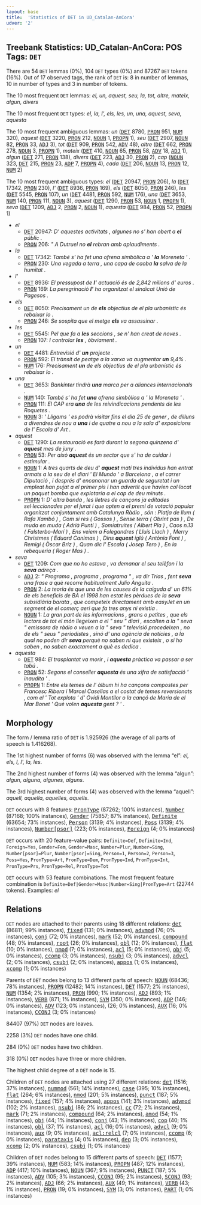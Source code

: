 ```yaml
---
layout: base
title:  'Statistics of DET in UD_Catalan-AnCora'
udver: '2'
---
```


## Treebank Statistics: UD_Catalan-AnCora: POS Tags: `DET`

There are 54 `DET` lemmas (0%), 104 `DET` types (0%) and 87267 `DET` tokens (16%).
Out of 17 observed tags, the rank of `DET` is: 8 in number of lemmas, 10 in number of types and 3 in number of tokens.

The 10 most frequent `DET` lemmas: <em>el, un, aquest, seu, la, tot, altre, mateix, algun, divers</em>

The 10 most frequent `DET` types:  <em>el, la, l', els, les, un, una, aquest, seva, aquesta</em>

The 10 most frequent ambiguous lemmas: <em>un</em> (<tt><a href="ca_ancora-pos-DET.html">DET</a></tt> 8780, <tt><a href="ca_ancora-pos-PRON.html">PRON</a></tt> 951, <tt><a href="ca_ancora-pos-NUM.html">NUM</a></tt> 320), <em>aquest</em> (<tt><a href="ca_ancora-pos-DET.html">DET</a></tt> 3220, <tt><a href="ca_ancora-pos-PRON.html">PRON</a></tt> 212, <tt><a href="ca_ancora-pos-NOUN.html">NOUN</a></tt> 1, <tt><a href="ca_ancora-pos-PROPN.html">PROPN</a></tt> 1), <em>seu</em> (<tt><a href="ca_ancora-pos-DET.html">DET</a></tt> 2907, <tt><a href="ca_ancora-pos-NOUN.html">NOUN</a></tt> 82, <tt><a href="ca_ancora-pos-PRON.html">PRON</a></tt> 33, <tt><a href="ca_ancora-pos-ADJ.html">ADJ</a></tt> 3), <em>tot</em> (<tt><a href="ca_ancora-pos-DET.html">DET</a></tt> 909, <tt><a href="ca_ancora-pos-PRON.html">PRON</a></tt> 542, <tt><a href="ca_ancora-pos-ADV.html">ADV</a></tt> 48), <em>altre</em> (<tt><a href="ca_ancora-pos-DET.html">DET</a></tt> 662, <tt><a href="ca_ancora-pos-PRON.html">PRON</a></tt> 278, <tt><a href="ca_ancora-pos-NOUN.html">NOUN</a></tt> 3, <tt><a href="ca_ancora-pos-PROPN.html">PROPN</a></tt> 1), <em>mateix</em> (<tt><a href="ca_ancora-pos-DET.html">DET</a></tt> 410, <tt><a href="ca_ancora-pos-NOUN.html">NOUN</a></tt> 65, <tt><a href="ca_ancora-pos-PRON.html">PRON</a></tt> 58, <tt><a href="ca_ancora-pos-ADV.html">ADV</a></tt> 18, <tt><a href="ca_ancora-pos-ADJ.html">ADJ</a></tt> 1), <em>algun</em> (<tt><a href="ca_ancora-pos-DET.html">DET</a></tt> 271, <tt><a href="ca_ancora-pos-PRON.html">PRON</a></tt> 138), <em>divers</em> (<tt><a href="ca_ancora-pos-DET.html">DET</a></tt> 223, <tt><a href="ca_ancora-pos-ADJ.html">ADJ</a></tt> 30, <tt><a href="ca_ancora-pos-PRON.html">PRON</a></tt> 2), <em>cap</em> (<tt><a href="ca_ancora-pos-NOUN.html">NOUN</a></tt> 323, <tt><a href="ca_ancora-pos-DET.html">DET</a></tt> 215, <tt><a href="ca_ancora-pos-PRON.html">PRON</a></tt> 23, <tt><a href="ca_ancora-pos-ADP.html">ADP</a></tt> 7, <tt><a href="ca_ancora-pos-PROPN.html">PROPN</a></tt> 4), <em>cada</em> (<tt><a href="ca_ancora-pos-DET.html">DET</a></tt> 206, <tt><a href="ca_ancora-pos-NOUN.html">NOUN</a></tt> 13, <tt><a href="ca_ancora-pos-PRON.html">PRON</a></tt> 12, <tt><a href="ca_ancora-pos-NUM.html">NUM</a></tt> 2)

The 10 most frequent ambiguous types:  <em>el</em> (<tt><a href="ca_ancora-pos-DET.html">DET</a></tt> 20947, <tt><a href="ca_ancora-pos-PRON.html">PRON</a></tt> 206), <em>la</em> (<tt><a href="ca_ancora-pos-DET.html">DET</a></tt> 17342, <tt><a href="ca_ancora-pos-PRON.html">PRON</a></tt> 230), <em>l'</em> (<tt><a href="ca_ancora-pos-DET.html">DET</a></tt> 8936, <tt><a href="ca_ancora-pos-PRON.html">PRON</a></tt> 169), <em>els</em> (<tt><a href="ca_ancora-pos-DET.html">DET</a></tt> 8050, <tt><a href="ca_ancora-pos-PRON.html">PRON</a></tt> 246), <em>les</em> (<tt><a href="ca_ancora-pos-DET.html">DET</a></tt> 5545, <tt><a href="ca_ancora-pos-PRON.html">PRON</a></tt> 107), <em>un</em> (<tt><a href="ca_ancora-pos-DET.html">DET</a></tt> 4481, <tt><a href="ca_ancora-pos-PRON.html">PRON</a></tt> 592, <tt><a href="ca_ancora-pos-NUM.html">NUM</a></tt> 176), <em>una</em> (<tt><a href="ca_ancora-pos-DET.html">DET</a></tt> 3653, <tt><a href="ca_ancora-pos-NUM.html">NUM</a></tt> 140, <tt><a href="ca_ancora-pos-PRON.html">PRON</a></tt> 111, <tt><a href="ca_ancora-pos-NOUN.html">NOUN</a></tt> 3), <em>aquest</em> (<tt><a href="ca_ancora-pos-DET.html">DET</a></tt> 1290, <tt><a href="ca_ancora-pos-PRON.html">PRON</a></tt> 53, <tt><a href="ca_ancora-pos-NOUN.html">NOUN</a></tt> 1, <tt><a href="ca_ancora-pos-PROPN.html">PROPN</a></tt> 1), <em>seva</em> (<tt><a href="ca_ancora-pos-DET.html">DET</a></tt> 1209, <tt><a href="ca_ancora-pos-ADJ.html">ADJ</a></tt> 2, <tt><a href="ca_ancora-pos-PRON.html">PRON</a></tt> 2, <tt><a href="ca_ancora-pos-NOUN.html">NOUN</a></tt> 1), <em>aquesta</em> (<tt><a href="ca_ancora-pos-DET.html">DET</a></tt> 984, <tt><a href="ca_ancora-pos-PRON.html">PRON</a></tt> 52, <tt><a href="ca_ancora-pos-PROPN.html">PROPN</a></tt> 1)


* <em>el</em>
  * <tt><a href="ca_ancora-pos-DET.html">DET</a></tt> 20947: <em>D' aquestes activitats , algunes no s' han obert a <b>el</b> públic .</em>
  * <tt><a href="ca_ancora-pos-PRON.html">PRON</a></tt> 206: <em>" A Dutruel no <b>el</b> rebran amb aplaudiments .</em>
* <em>la</em>
  * <tt><a href="ca_ancora-pos-DET.html">DET</a></tt> 17342: <em>També s' ha fet una ofrena simbòlica a ' <b>la</b> Moreneta ' .</em>
  * <tt><a href="ca_ancora-pos-PRON.html">PRON</a></tt> 230: <em>Una vegada a terra , una capa de caoba <b>la</b> salva de la humitat .</em>
* <em>l'</em>
  * <tt><a href="ca_ancora-pos-DET.html">DET</a></tt> 8936: <em>El pressupost de <b>l'</b> actuació és de 2,842 milions d' euros .</em>
  * <tt><a href="ca_ancora-pos-PRON.html">PRON</a></tt> 169: <em>La peregrinació <b>l'</b> ha organitzat el sindicat Unió de Pagesos .</em>
* <em>els</em>
  * <tt><a href="ca_ancora-pos-DET.html">DET</a></tt> 8050: <em>Precisament un de <b>els</b> objectius de el pla urbanístic és rebaixar lo .</em>
  * <tt><a href="ca_ancora-pos-PRON.html">PRON</a></tt> 246: <em>Se sospita que el metge <b>els</b> va assassinar .</em>
* <em>les</em>
  * <tt><a href="ca_ancora-pos-DET.html">DET</a></tt> 5545: <em>Pel que fa a <b>les</b> seccions , se n' han creat de noves .</em>
  * <tt><a href="ca_ancora-pos-PRON.html">PRON</a></tt> 107: <em>I controlar <b>les</b> , òbviament .</em>
* <em>un</em>
  * <tt><a href="ca_ancora-pos-DET.html">DET</a></tt> 4481: <em>Entrevisió d' <b>un</b> projecte .</em>
  * <tt><a href="ca_ancora-pos-PRON.html">PRON</a></tt> 592: <em>El trànsit de peatge a la xarxa va augmentar <b>un</b> 9,4% .</em>
  * <tt><a href="ca_ancora-pos-NUM.html">NUM</a></tt> 176: <em>Precisament <b>un</b> de els objectius de el pla urbanístic és rebaixar lo .</em>
* <em>una</em>
  * <tt><a href="ca_ancora-pos-DET.html">DET</a></tt> 3653: <em>Bankinter tindrà <b>una</b> marca per a aliances internacionals .</em>
  * <tt><a href="ca_ancora-pos-NUM.html">NUM</a></tt> 140: <em>També s' ha fet <b>una</b> ofrena simbòlica a ' la Moreneta ' .</em>
  * <tt><a href="ca_ancora-pos-PRON.html">PRON</a></tt> 111: <em>El CAP era <b>una</b> de les reivindicacions pendents de les Roquetes .</em>
  * <tt><a href="ca_ancora-pos-NOUN.html">NOUN</a></tt> 3: <em>' Lligams ' es podrà visitar fins el dia 25 de gener , de dilluns a divendres de nou a <b>una</b> i de quatre a nou a la sala d' exposicions de l' Escola d' Art .</em>
* <em>aquest</em>
  * <tt><a href="ca_ancora-pos-DET.html">DET</a></tt> 1290: <em>La restauració es farà durant la segona quinzena d' <b>aquest</b> mes de juny .</em>
  * <tt><a href="ca_ancora-pos-PRON.html">PRON</a></tt> 53: <em>Per això <b>aquest</b> és un sector que s' ha de cuidar i estimular .</em>
  * <tt><a href="ca_ancora-pos-NOUN.html">NOUN</a></tt> 1: <em>A tres quarts de deu d' <b>aquest</b> matí tres individus han entrat armats a la seu de el diari ' El Mundo ' a Barcelona , a el carrer Diputació , i després d' encanonar un guarda de seguretat i un empleat han pujat a el primer pis i han advertit que havien col·locat un paquet bomba que explotaria a el cap de deu minuts .</em>
  * <tt><a href="ca_ancora-pos-PROPN.html">PROPN</a></tt> 1: <em>D' altra banda , les lletres de cançons ja editades sel·leccionades per el jurat i que opten a el premi de votació popular organitzat conjuntament amb Catalunya Ràdio , són : Platja de llum ( Rafa Xambó ) , Com si res ( Gossos ) , Sense terra ( Obrint pas ) , De muda en muda ( Adrià Puntí ) , Somiatruites ( Albert Pla ) , Caos n.13 ( Falsterbo-Marí ) , Ens veiem a Folegandres ( Lluís Llach ) , Merry Christmes ( Eduard Canimas ) , Dins <b>aquest</b> iglú ( Antònia Font ) , Remigi ( Òscar Briz ) , Quan dic l' Escala ( Josep Tero ) , En la rebequeria ( Roger Mas ) .</em>
* <em>seva</em>
  * <tt><a href="ca_ancora-pos-DET.html">DET</a></tt> 1209: <em>Com que no ho estava , va demanar el seu telèfon i la <b>seva</b> adreça .</em>
  * <tt><a href="ca_ancora-pos-ADJ.html">ADJ</a></tt> 2: <em>" Programa , programa , programa " , va dir Trias , fent <b>seva</b> una frase a què recorre habitualment Julio Anguita .</em>
  * <tt><a href="ca_ancora-pos-PRON.html">PRON</a></tt> 2: <em>La teoria és que una de les causes de la caiguda d' un 61% de els beneficis de BA el 1998 han estat les pèrdues de la <b>seva</b> subsidiària barata , que competeix directament amb easyJet en un segment de el comerç aeri que fa tres anys ni existia .</em>
  * <tt><a href="ca_ancora-pos-NOUN.html">NOUN</a></tt> 1: <em>La gran part de les informacions , grans o petites , que els lectors de tot el món llegeixen a el " seu " diari , escolten a la " seva " emissora de ràdio o veuen a la " seva " televisió procedeixen , no de els " seus " periodistes , sinó d' una agència de notícies , a la qual no poden dir <b>seva</b> perquè no saben ni que existeix , o si ho saben , no saben exactament a què es dedica .</em>
* <em>aquesta</em>
  * <tt><a href="ca_ancora-pos-DET.html">DET</a></tt> 984: <em>El trasplantat va morir , i <b>aquesta</b> pràctica va passar a ser tabú .</em>
  * <tt><a href="ca_ancora-pos-PRON.html">PRON</a></tt> 52: <em>Segons el conseller <b>aquesta</b> és una xifra de satisfacció ' inaudita ' .</em>
  * <tt><a href="ca_ancora-pos-PROPN.html">PROPN</a></tt> 1: <em>Entre els temes de l' àlbum hi ha cançons compostes per Francesc Ribera i Marcel Casellas a el costat de temes reversionats , com el ' Tot explota ' d' Ovidi Montllor o la cançó de Maria de el Mar Bonet ' Què volen <b>aquesta</b> gent ? ' .</em>

## Morphology

The form / lemma ratio of `DET` is 1.925926 (the average of all parts of speech is 1.416268).

The 1st highest number of forms (6) was observed with the lemma “el”: <em>el, els, l, l', la, les</em>.

The 2nd highest number of forms (4) was observed with the lemma “algun”: <em>algun, alguna, algunes, alguns</em>.

The 3rd highest number of forms (4) was observed with the lemma “aquell”: <em>aquell, aquella, aquelles, aquells</em>.

`DET` occurs with 8 features: <tt><a href="ca_ancora-feat-PronType.html">PronType</a></tt> (87262; 100% instances), <tt><a href="ca_ancora-feat-Number.html">Number</a></tt> (87168; 100% instances), <tt><a href="ca_ancora-feat-Gender.html">Gender</a></tt> (75857; 87% instances), <tt><a href="ca_ancora-feat-Definite.html">Definite</a></tt> (63654; 73% instances), <tt><a href="ca_ancora-feat-Person.html">Person</a></tt> (3139; 4% instances), <tt><a href="ca_ancora-feat-Poss.html">Poss</a></tt> (3139; 4% instances), <tt><a href="ca_ancora-feat-Number-psor.html">Number[psor]</a></tt> (223; 0% instances), <tt><a href="ca_ancora-feat-Foreign.html">Foreign</a></tt> (4; 0% instances)

`DET` occurs with 20 feature-value pairs: `Definite=Def`, `Definite=Ind`, `Foreign=Yes`, `Gender=Fem`, `Gender=Masc`, `Number=Plur`, `Number=Sing`, `Number[psor]=Plur`, `Number[psor]=Sing`, `Person=1`, `Person=2`, `Person=3`, `Poss=Yes`, `PronType=Art`, `PronType=Dem`, `PronType=Ind`, `PronType=Int`, `PronType=Prs`, `PronType=Rel`, `PronType=Tot`

`DET` occurs with 53 feature combinations.
The most frequent feature combination is `Definite=Def|Gender=Masc|Number=Sing|PronType=Art` (22744 tokens).
Examples: <em>el</em>


## Relations

`DET` nodes are attached to their parents using 18 different relations: <tt><a href="ca_ancora-dep-det.html">det</a></tt> (86811; 99% instances), <tt><a href="ca_ancora-dep-fixed.html">fixed</a></tt> (131; 0% instances), <tt><a href="ca_ancora-dep-advmod.html">advmod</a></tt> (76; 0% instances), <tt><a href="ca_ancora-dep-conj.html">conj</a></tt> (72; 0% instances), <tt><a href="ca_ancora-dep-mark.html">mark</a></tt> (52; 0% instances), <tt><a href="ca_ancora-dep-compound.html">compound</a></tt> (48; 0% instances), <tt><a href="ca_ancora-dep-root.html">root</a></tt> (26; 0% instances), <tt><a href="ca_ancora-dep-obl.html">obl</a></tt> (12; 0% instances), <tt><a href="ca_ancora-dep-flat.html">flat</a></tt> (10; 0% instances), <tt><a href="ca_ancora-dep-nmod.html">nmod</a></tt> (7; 0% instances), <tt><a href="ca_ancora-dep-acl.html">acl</a></tt> (5; 0% instances), <tt><a href="ca_ancora-dep-obj.html">obj</a></tt> (5; 0% instances), <tt><a href="ca_ancora-dep-ccomp.html">ccomp</a></tt> (3; 0% instances), <tt><a href="ca_ancora-dep-nsubj.html">nsubj</a></tt> (3; 0% instances), <tt><a href="ca_ancora-dep-advcl.html">advcl</a></tt> (2; 0% instances), <tt><a href="ca_ancora-dep-csubj.html">csubj</a></tt> (2; 0% instances), <tt><a href="ca_ancora-dep-appos.html">appos</a></tt> (1; 0% instances), <tt><a href="ca_ancora-dep-xcomp.html">xcomp</a></tt> (1; 0% instances)

Parents of `DET` nodes belong to 13 different parts of speech: <tt><a href="ca_ancora-pos-NOUN.html">NOUN</a></tt> (68436; 78% instances), <tt><a href="ca_ancora-pos-PROPN.html">PROPN</a></tt> (12482; 14% instances), <tt><a href="ca_ancora-pos-DET.html">DET</a></tt> (1577; 2% instances), <tt><a href="ca_ancora-pos-NUM.html">NUM</a></tt> (1354; 2% instances), <tt><a href="ca_ancora-pos-PRON.html">PRON</a></tt> (990; 1% instances), <tt><a href="ca_ancora-pos-ADJ.html">ADJ</a></tt> (893; 1% instances), <tt><a href="ca_ancora-pos-VERB.html">VERB</a></tt> (871; 1% instances), <tt><a href="ca_ancora-pos-SYM.html">SYM</a></tt> (350; 0% instances), <tt><a href="ca_ancora-pos-ADP.html">ADP</a></tt> (146; 0% instances), <tt><a href="ca_ancora-pos-ADV.html">ADV</a></tt> (123; 0% instances),  (26; 0% instances), <tt><a href="ca_ancora-pos-AUX.html">AUX</a></tt> (16; 0% instances), <tt><a href="ca_ancora-pos-CCONJ.html">CCONJ</a></tt> (3; 0% instances)

84407 (97%) `DET` nodes are leaves.

2258 (3%) `DET` nodes have one child.

284 (0%) `DET` nodes have two children.

318 (0%) `DET` nodes have three or more children.

The highest child degree of a `DET` node is 15.

Children of `DET` nodes are attached using 27 different relations: <tt><a href="ca_ancora-dep-det.html">det</a></tt> (1516; 37% instances), <tt><a href="ca_ancora-dep-nummod.html">nummod</a></tt> (561; 14% instances), <tt><a href="ca_ancora-dep-case.html">case</a></tt> (395; 10% instances), <tt><a href="ca_ancora-dep-flat.html">flat</a></tt> (264; 6% instances), <tt><a href="ca_ancora-dep-nmod.html">nmod</a></tt> (201; 5% instances), <tt><a href="ca_ancora-dep-punct.html">punct</a></tt> (187; 5% instances), <tt><a href="ca_ancora-dep-fixed.html">fixed</a></tt> (157; 4% instances), <tt><a href="ca_ancora-dep-appos.html">appos</a></tt> (141; 3% instances), <tt><a href="ca_ancora-dep-advmod.html">advmod</a></tt> (102; 2% instances), <tt><a href="ca_ancora-dep-nsubj.html">nsubj</a></tt> (86; 2% instances), <tt><a href="ca_ancora-dep-cc.html">cc</a></tt> (72; 2% instances), <tt><a href="ca_ancora-dep-mark.html">mark</a></tt> (71; 2% instances), <tt><a href="ca_ancora-dep-compound.html">compound</a></tt> (64; 2% instances), <tt><a href="ca_ancora-dep-amod.html">amod</a></tt> (54; 1% instances), <tt><a href="ca_ancora-dep-obj.html">obj</a></tt> (44; 1% instances), <tt><a href="ca_ancora-dep-conj.html">conj</a></tt> (43; 1% instances), <tt><a href="ca_ancora-dep-cop.html">cop</a></tt> (40; 1% instances), <tt><a href="ca_ancora-dep-obl.html">obl</a></tt> (37; 1% instances), <tt><a href="ca_ancora-dep-acl.html">acl</a></tt> (16; 0% instances), <tt><a href="ca_ancora-dep-advcl.html">advcl</a></tt> (9; 0% instances), <tt><a href="ca_ancora-dep-aux.html">aux</a></tt> (9; 0% instances), <tt><a href="ca_ancora-dep-acl-relcl.html">acl:relcl</a></tt> (7; 0% instances), <tt><a href="ca_ancora-dep-ccomp.html">ccomp</a></tt> (6; 0% instances), <tt><a href="ca_ancora-dep-parataxis.html">parataxis</a></tt> (4; 0% instances), <tt><a href="ca_ancora-dep-dep.html">dep</a></tt> (3; 0% instances), <tt><a href="ca_ancora-dep-xcomp.html">xcomp</a></tt> (2; 0% instances), <tt><a href="ca_ancora-dep-csubj.html">csubj</a></tt> (1; 0% instances)

Children of `DET` nodes belong to 15 different parts of speech: <tt><a href="ca_ancora-pos-DET.html">DET</a></tt> (1577; 39% instances), <tt><a href="ca_ancora-pos-NUM.html">NUM</a></tt> (583; 14% instances), <tt><a href="ca_ancora-pos-PROPN.html">PROPN</a></tt> (487; 12% instances), <tt><a href="ca_ancora-pos-ADP.html">ADP</a></tt> (417; 10% instances), <tt><a href="ca_ancora-pos-NOUN.html">NOUN</a></tt> (367; 9% instances), <tt><a href="ca_ancora-pos-PUNCT.html">PUNCT</a></tt> (187; 5% instances), <tt><a href="ca_ancora-pos-ADV.html">ADV</a></tt> (105; 3% instances), <tt><a href="ca_ancora-pos-CCONJ.html">CCONJ</a></tt> (95; 2% instances), <tt><a href="ca_ancora-pos-SCONJ.html">SCONJ</a></tt> (93; 2% instances), <tt><a href="ca_ancora-pos-ADJ.html">ADJ</a></tt> (66; 2% instances), <tt><a href="ca_ancora-pos-AUX.html">AUX</a></tt> (49; 1% instances), <tt><a href="ca_ancora-pos-VERB.html">VERB</a></tt> (43; 1% instances), <tt><a href="ca_ancora-pos-PRON.html">PRON</a></tt> (19; 0% instances), <tt><a href="ca_ancora-pos-SYM.html">SYM</a></tt> (3; 0% instances), <tt><a href="ca_ancora-pos-PART.html">PART</a></tt> (1; 0% instances)

